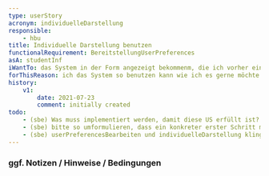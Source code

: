 ```yaml
---
type: userStory
acronym: individuelleDarstellung
responsible:
    - hbu
title: Individuelle Darstellung benutzen
functionalRequirement: BereitstellungUserPreferences
asA: studentInf
iWantTo: das System in der Form angezeigt bekommenm, die ich vorher eingestellt habe
forThisReason: ich das System so benutzen kann wie ich es gerne möchte
history:
    v1:
        date: 2021-07-23
        comment: initially created
todo:
    - (sbe) Was muss implementiert werden, damit diese US erfüllt ist? Ist mir unklar. Was soll das Team tun?
    - (sbe) bitte so umformulieren, dass ein konkreter erster Schritt möglich ist. 
    - (sbe) userPreferencesBearbeiten und individuelleDarstellung klingen irgendwie ziemlich gleich.
---
```


### ggf. Notizen / Hinweise / Bedingungen
